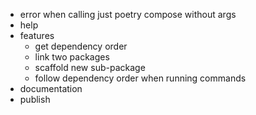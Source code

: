 - error when calling just poetry compose without args
- help
- features
  - get dependency order
  - link two packages
  - scaffold new sub-package
  - follow dependency order when running commands
- documentation
- publish